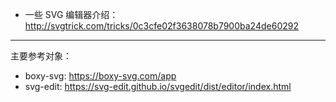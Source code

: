 

- 一些 SVG 编辑器介绍：http://svgtrick.com/tricks/0c3cfe02f3638078b7900ba24de60292

---

主要参考对象：

- boxy-svg: https://boxy-svg.com/app
- svg-edit: https://svg-edit.github.io/svgedit/dist/editor/index.html